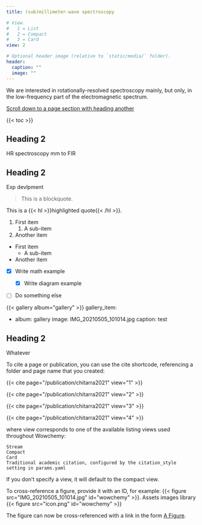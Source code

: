 ```yaml
---
title: (sub)millimeter-wave spectroscopy 

# View.
#   1 = List
#   2 = Compact
#   3 = Card
view: 2

# Optional header image (relative to `static/media/` folder).
header:
  caption: ""
  image: ""
---
```


We are interested in rotationally-resolved spectroscopy mainly, but only, in the low-frequency part of the electromagnetic spectrum.

[Scroll down to a page section with heading another](#exp)

{{< toc >}}


## Heading 2
HR spectroscopy mm to FIR

## Heading 2
Exp devlpment

> This is a blockquote.

This is a {{< hl >}}highlighted quote{{< /hl >}}.

1. First item
   1. A sub-item
2. Another item

- First item
  - A sub-item
- Another item

- [x] Write math example
  - [x] Write diagram example
- [ ] Do something else


{{< gallery album="gallery" >}}
gallery_item:
- album: gallery
  image: IMG_20210505_101014.jpg
  caption: test
  
  
## Heading 2
Whatever

To cite a page or publication, you can use the cite shortcode, referencing a folder and page name that you created:

{{< cite page="/publication/chitarra2021" view="1" >}}

{{< cite page="/publication/chitarra2021" view="2" >}}

{{< cite page="/publication/chitarra2021" view="3" >}}

{{< cite page="/publication/chitarra2021" view="4" >}}

where view corresponds to one of the available listing views used throughout Wowchemy:

    Stream
    Compact
    Card
    Traditional academic citation, configured by the citation_style setting in params.yaml

If you don’t specify a view, it will default to the compact view.


To cross-reference a figure, provide it with an ID, for example: {{< figure src="IMG_20210505_101014.jpg" id="wowchemy" >}}.
Assets images library {{< figure src="icon.png" id="wowchemy" >}}

The figure can now be cross-referenced with a link in the form [A Figure](#figure-wowchemy).
